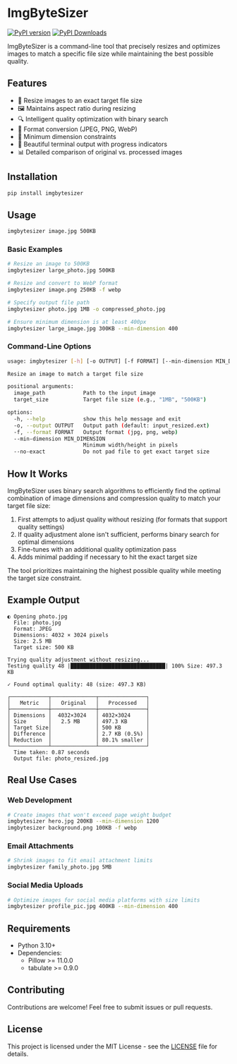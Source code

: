 # ImgByteSizer

[![PyPI version](https://img.shields.io/pypi/v/imgbytesizer.svg)](https://pypi.org/project/imgbytesizer/)
[![PyPI Downloads](https://static.pepy.tech/badge/imgbytesizer)](https://pepy.tech/projects/imgbytesizer)

ImgByteSizer is a command-line tool that precisely resizes and optimizes images to match a specific file size while maintaining the best possible quality.

## Features

- 🎯 Resize images to an exact target file size
- 🖼️ Maintains aspect ratio during resizing
- 🔍 Intelligent quality optimization with binary search
- 🔄 Format conversion (JPEG, PNG, WebP)
- 📏 Minimum dimension constraints
- 🎨 Beautiful terminal output with progress indicators
- 📊 Detailed comparison of original vs. processed images

## Installation

```bash
pip install imgbytesizer
```

## Usage

```bash
imgbytesizer image.jpg 500KB
```

### Basic Examples

```bash
# Resize an image to 500KB
imgbytesizer large_photo.jpg 500KB

# Resize and convert to WebP format
imgbytesizer image.png 250KB -f webp

# Specify output file path
imgbytesizer photo.jpg 1MB -o compressed_photo.jpg

# Ensure minimum dimension is at least 400px
imgbytesizer large_image.jpg 300KB --min-dimension 400
```

### Command-Line Options

```bash
usage: imgbytesizer [-h] [-o OUTPUT] [-f FORMAT] [--min-dimension MIN_DIMENSION] [--no-exact] image_path target_size

Resize an image to match a target file size

positional arguments:
  image_path            Path to the input image
  target_size           Target file size (e.g., "1MB", "500KB")

options:
  -h, --help            show this help message and exit
  -o, --output OUTPUT   Output path (default: input_resized.ext)
  -f, --format FORMAT   Output format (jpg, png, webp)
  --min-dimension MIN_DIMENSION
                        Minimum width/height in pixels
  --no-exact            Do not pad file to get exact target size
```

## How It Works

ImgByteSizer uses binary search algorithms to efficiently find the optimal combination of image dimensions and compression quality to match your target file size:

1. First attempts to adjust quality without resizing (for formats that support quality settings)
2. If quality adjustment alone isn't sufficient, performs binary search for optimal dimensions
3. Fine-tunes with an additional quality optimization pass
4. Adds minimal padding if necessary to hit the exact target size

The tool prioritizes maintaining the highest possible quality while meeting the target size constraint.

## Example Output

```
◐ Opening photo.jpg
  File: photo.jpg
  Format: JPEG
  Dimensions: 4032 × 3024 pixels
  Size: 2.5 MB
  Target size: 500 KB

Trying quality adjustment without resizing...
Testing quality 48 |██████████████████████████████| 100% Size: 497.3 KB

✓ Found optimal quality: 48 (size: 497.3 KB)

┌────────────┬──────────────┬───────────────┐
│   Metric   │   Original   │   Processed   │
├────────────┼──────────────┼───────────────┤
│ Dimensions │  4032×3024   │ 4032×3024     │
│ Size       │   2.5 MB     │ 497.3 KB      │
│ Target Size│              │ 500 KB        │
│ Difference │              │ 2.7 KB (0.5%) │
│ Reduction  │              │ 80.1% smaller │
└────────────┴──────────────┴───────────────┘
  Time taken: 0.87 seconds
  Output file: photo_resized.jpg
```

## Real Use Cases

### Web Development

```bash
# Create images that won't exceed page weight budget
imgbytesizer hero.jpg 200KB --min-dimension 1200
imgbytesizer background.png 100KB -f webp
```

### Email Attachments

```bash
# Shrink images to fit email attachment limits
imgbytesizer family_photo.jpg 5MB
```

### Social Media Uploads

```bash
# Optimize images for social media platforms with size limits
imgbytesizer profile_pic.jpg 400KB --min-dimension 400
```

## Requirements

- Python 3.10+
- Dependencies:
  - Pillow >= 11.0.0
  - tabulate >= 0.9.0

## Contributing

Contributions are welcome! Feel free to submit issues or pull requests.

## License

This project is licensed under the MIT License - see the [LICENSE](LICENSE) file for details.